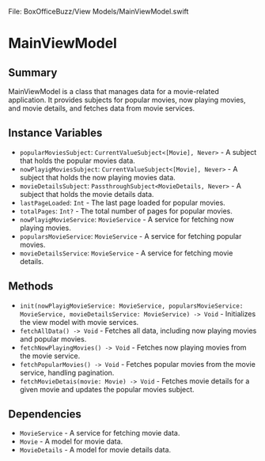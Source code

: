 File: BoxOfficeBuzz/View Models/MainViewModel.swift

# MainViewModel

## Summary
MainViewModel is a class that manages data for a movie-related application. It provides subjects for popular movies, now playing movies, and movie details, and fetches data from movie services.

## Instance Variables
- `popularMoviesSubject`: `CurrentValueSubject<[Movie], Never>` - A subject that holds the popular movies data.
- `nowPlayigMoviesSubject`: `CurrentValueSubject<[Movie], Never>` - A subject that holds the now playing movies data.
- `movieDetailsSubject`: `PassthroughSubject<MovieDetails, Never>` - A subject that holds the movie details data.
- `lastPageLoaded`: `Int` - The last page loaded for popular movies.
- `totalPages`: `Int?` - The total number of pages for popular movies.
- `nowPlayigMovieService`: `MovieService` - A service for fetching now playing movies.
- `popularsMovieService`: `MovieService` - A service for fetching popular movies.
- `movieDetailsService`: `MovieService` - A service for fetching movie details.

## Methods
- `init(nowPlayigMovieService: MovieService, popularsMovieService: MovieService, movieDetailsService: MovieService) -> Void` - Initializes the view model with movie services.
- `fetchAllData() -> Void` - Fetches all data, including now playing movies and popular movies.
- `fetchNowPlayingMovies() -> Void` - Fetches now playing movies from the movie service.
- `fetchPopularMovies() -> Void` - Fetches popular movies from the movie service, handling pagination.
- `fetchMovieDetais(movie: Movie) -> Void` - Fetches movie details for a given movie and updates the popular movies subject.

## Dependencies
- `MovieService` - A service for fetching movie data.
- `Movie` - A model for movie data.
- `MovieDetails` - A model for movie details data.


